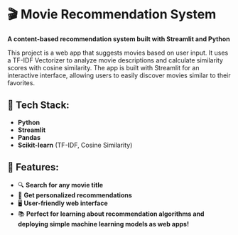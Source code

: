 # 🎬 Movie Recommendation System  
**A content-based recommendation system built with Streamlit and Python**  

This project is a web app that suggests movies based on user input. It uses a TF-IDF Vectorizer to analyze movie descriptions and calculate similarity scores with cosine similarity. The app is built with Streamlit for an interactive interface, allowing users to easily discover movies similar to their favorites.  

## 🔧 Tech Stack:  
- **Python**  
- **Streamlit**  
- **Pandas**  
- **Scikit-learn** (TF-IDF, Cosine Similarity)  

## 🚀 Features:  
- 🔍 **Search for any movie title**  
- 🎯 **Get personalized recommendations**  
- 🖥️ **User-friendly web interface**  
- 📚 **Perfect for learning about recommendation algorithms and deploying simple machine learning models as web apps!**  
